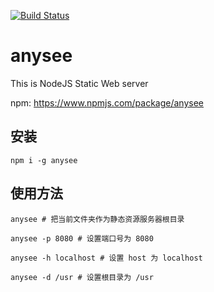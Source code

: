 [![Build Status](https://travis-ci.org/wwb568109135/anySee.svg?branch=master)](https://travis-ci.org/wwb568109135/anySee)

# anysee

This is NodeJS Static Web server

npm: https://www.npmjs.com/package/anysee

## 安装

```
npm i -g anysee
```

## 使用方法

```
anysee # 把当前文件夹作为静态资源服务器根目录

anysee -p 8080 # 设置端口号为 8080

anysee -h localhost # 设置 host 为 localhost

anysee -d /usr # 设置根目录为 /usr
```

